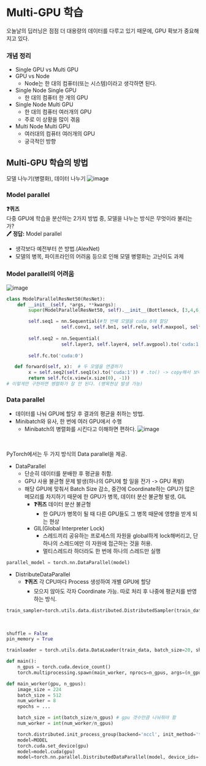 # **Multi-GPU 학습**
오늘날의 딥러닝은 점점 더 대용량의 데이터를 다루고 있기 때문에, GPU 확보가 중요해지고 있다.

### **개념 정리**
- Single GPU vs Multi GPU
- GPU vs Node
  - Node는 한 대의 컴퓨터(또는 시스템)이라고 생각하면 된다.
- Single Node Single GPU
  - 한 대의 컴퓨터 한 개의 GPU
- Single Node Multi GPU
  - 한 대의 컴퓨터 여러개의 GPU
  - 주로 이 상황을 많이 겪음
- Multi Node Multi GPU
  - 여러대의 컴퓨터 여러개의 GPU
  - 궁극적인 방향

## **Multi-GPU 학습의 방법**
모델 나누기(병렬화), 데이터 나누기
![image](https://github.com/Raymondgwangryeol/Raymondgwangryeol/assets/32587541/87c1a333-ebc2-484d-a6e6-f3422bc06939)
<br>

### **Model parallel**
**❓퀴즈**    
다중 GPU에 학습을 분산하는 2가지 방법 중, 모델을 나누는 방식은 무엇이라 불리는가?    
**🖊 정답:** Model parallel    
- 생각보다 예전부터 쓴 방법.(AlexNet)
- 모델의 병목, 파이프라인의 어려움 등으로 인해 모델 병렬화는 고난이도 과제

### **Model parallel의 어려움**
![image](https://github.com/Raymondgwangryeol/Raymondgwangryeol/assets/32587541/2b7cadb7-6310-4299-9e75-e30e56dd8f4e)
<br>

```python
class ModelParallelResNet50(ResNet):
    def __init__(self, *args, **kwargs):
        super(ModelParallelResNet50, self).__init__(Bottleneck, [3,4,6,3], num_classes=num_classes, *args, **kwargs)

        self.seq1 = nn.Sequential(#첫 번째 모델을 cuda 0에 할당
                    self.conv1, self.bn1, self.relu, self.maxpool, self.layer1, self.layer2).to('cuda:0')
    
        self.seq2 = nn.Sequential(
                    self.layer3, self.layer4, self.avgpool).to('cuda:1') # 두 번째 모델을 cuda 1에 할당
    
        self.fc.to('cuda:0')

   def forward(self, x):  # 두 모델을 연결하기
        x = self.seq2(self.seq1(x).to('cuda:1')) # .to() -> copy해서 보내준다.
        return self.fc(x.view(x.size(0), -1))
# 이렇게만 구현하면 병렬화가 잘 안 된다. (병목현상 발생 가능)
```

### **Data parallel**
- 데이터를 나눠 GPU에 할당 후 결과의 평균을 취하는 방법.
- Minibatch와 유사, 한 번에 여러 GPU에서 수행
  - Minibatch의 병렬화를 시킨다고 이해하면 편하다.
![image](https://github.com/Raymondgwangryeol/Raymondgwangryeol/assets/32587541/b8eb04d7-ace8-4649-a2df-9bb86f06903e)
<br>

PyTorch에서는 두 가지 방식의 Data parallel을 제공.
- DataParallel
  - 단순히 데이터를 분배한 후 평균을 취함.
  - GPU 사용 불균형 문제 발생(하나의 GPU에 할 일을 전가 -> GPU 폭발)
  - 해당 GPU에 맞춰서 Batch Size 감소, 중간에 Coordinate하는 GPU가 많은 메모리를 차지하기 때문에 한 GPU가 병목, 데이터 분산 불균형 발생, GIL
      - **❓퀴즈** 데이터 분산 불균형
        - 한 GPU가 병목이 될 때 다른 GPU들도 그 병목 때문에 영향을 받게 되는 현상
      - GIL(Global Interpreter Lock)
        - 스레드끼리 공유하는 프로세스의 자원을 global하게 lock해버리고, 단 하나의 스레드에만 이 자원에 접근하는 것을 허용.
        - 멀티스레드라 하더라도 한 번에 하나의 스레드만 실행
```python
parallel_model = torch.nn.DataParallel(model)
```
- DistributeDataParallel
  - **❓퀴즈** 각 CPU마다 Process 생성하여 개별 GPU에 할당
    - 모으지 않아도 각자 Coordinate 가능. 따로 처리 후 나중에 평균치를 반영하는 방식.
```python
train_sampler=torch.utils.data.distributed.DistributedSampler(train_data) # DataLoader의 Sampler 사용
                                                                          # Sampler: index를 컨트롤ultiprocessign 하는 방법.
                                                                          # shuffle=False여야 함. (직접 인덱스를 컨트롤하기 때문)
                                                                          # DistributedSampler를 사용해야 학습데이터가 각각의 프로세스에 균일하게 배분됨.
shuffle = False
pin_memory = True

trainloader = torch.utils.data.DataLoader(train_data, batch_size=20, shuffle=shuffle, pin_memory=pin_memory, num_workers=3, sampler=train_sampler)

def main():
    n_gpus = torch.cuda.device_count()
    torch.multiprocessing.spawn(main_worker, nprocs=n_gpus, args=(n_gpus))

def main_worker(gpu, n_gpus):
    image_size = 224
    batch_size = 512
    num_worker = 8
    epochs = ...

    batch_size = int(batch_size/n_gpus) # gpu 갯수만큼 나눠줘야 함
    num_worker = int(num_worker/n_gpus)

    torch.distributed.init_process_group(backend='nccl', init_method='tcp://127.0.0.1:2568', world_size=n_gpus, rank=gpu) # 멀티프로세싱 통신 규약 정의
    model=MODEL
    torch.cuda.set_device(gpu)
    model=model.cuda(gpu)
    model=torch.nn.parallel.DistributedDataParallel(model, device_ids=[gpu]) # DistributedDataParallel 정의
```
